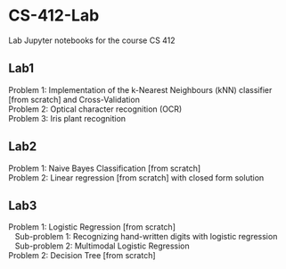 # CS-412-Lab
Lab Jupyter notebooks for the course CS 412

## Lab1
Problem 1: Implementation of the k-Nearest Neighbours (kNN) classifier [from scratch] and Cross-Validation </br>
Problem 2: Optical character recognition (OCR)</br>
Problem 3: Iris plant recognition
## Lab2
Problem 1: Naive Bayes Classification [from scratch]</br>
Problem 2: Linear regression [from scratch] with closed form solution
## Lab3
Problem 1: Logistic Regression [from scratch]</br>  
Sub-problem 1: Recognizing hand-written digits with logistic regression </br>  
Sub-problem 2: Multimodal Logistic Regression</br>
Problem 2: Decision Tree [from scratch]
